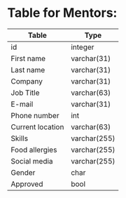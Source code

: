 # Table for Mentors:

|Table|Type|
|---|---|
|id|integer|
|First name|varchar(31)|
|Last name|varchar(31)|
|Company|varchar(31)|
|Job Title|varchar(63)|
|E-mail|varchar(31)|
|Phone number|int|
|Current location|varchar(63)|
|Skills|varchar(255)|
|Food allergies|varchar(255)|
|Social media|varchar(255)|
|Gender|char|
|Approved|bool|

